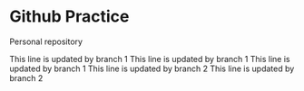 # Github Practice

Personal repository

This line is updated by branch 1
This line is updated by branch 1
This line is updated by branch 1
This line is updated by branch 2
This line is updated by branch 2

